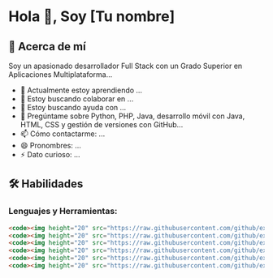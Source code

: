 # Hola 👋, Soy [Tu nombre]

## 🚀 Acerca de mí
Soy un apasionado desarrollador Full Stack con un Grado Superior en Aplicaciones Multiplataforma...

- 🌱 Actualmente estoy aprendiendo ... 
- 👯 Estoy buscando colaborar en ...
- 🤔 Estoy buscando ayuda con ...
- 💬 Pregúntame sobre Python, PHP, Java, desarrollo móvil con Java, HTML, CSS y gestión de versiones con GitHub...
- 📫 Cómo contactarme: ...
- 😄 Pronombres: ...
- ⚡ Dato curioso: ...

## 🛠️ Habilidades

### Lenguajes y Herramientas:

```markdown
<code><img height="20" src="https://raw.githubusercontent.com/github/explore/main/topics/python/python.png"></code>
<code><img height="20" src="https://raw.githubusercontent.com/github/explore/main/topics/php/php.png"></code>
<code><img height="20" src="https://raw.githubusercontent.com/github/explore/main/topics/java/java.png"></code>
<code><img height="20" src="https://raw.githubusercontent.com/github/explore/main/topics/html/html.png"></code>
<code><img height="20" src="https://raw.githubusercontent.com/github/explore/main/topics/css/css.png"></code>
<code><img height="20" src="https://raw.githubusercontent.com/github/explore/main/topics/github/github.png"></code>
